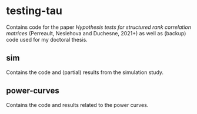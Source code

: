 # testing-tau

Contains code for the paper
*Hypothesis tests for structured rank correlation matrices*
(Perreault, Neslehova and Duchesne, 2021+)
as well as (backup) code used for my doctoral thesis.

## sim
Contains the code and (partial) results from the simulation study.

## power-curves
Contains the code and results related to the power curves.